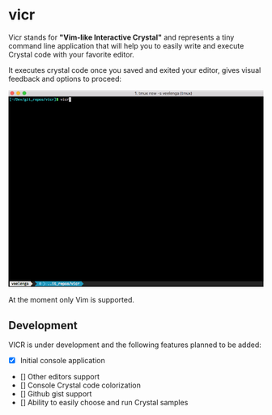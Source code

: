 # vicr

Vicr stands for **"Vim-like Interactive Crystal"** and represents a tiny command line application 
that will help you to easily write and execute Crystal code with your favorite editor.

It executes crystal code once you saved and exited your editor, gives visual feedback
and options to proceed:

![](screen/vicr.gif)

At the moment only Vim is supported.

## Development

VICR is under development and the following features planned to be added:

- [X] Initial console application
- [] Other editors support
- [] Console Crystal code colorization
- [] Github gist support
- [] Ability to easily choose and run Crystal samples
